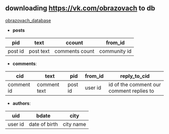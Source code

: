 ## downloading https://vk.com/obrazovach to db
[obrazovach_database](https://yadi.sk/d/PQVarYAy3HEjAE)
 
- **posts**

| **pid** | text      | ccount         | from_id      |
|---------|-----------|----------------|--------------|
| post id | post text | comments count | community id |


- **comments**:

| **cid**   | text         | pid     | from_id | reply_to_cid                            |
|-----------|--------------|---------|---------|-----------------------------------------|
| comment id| comment text | post id | user id | id of the comment our comment replies to|


- **authors**:

| **uid** | bdate         | city      |
|---------|---------------|-----------|
| user id | date of birth | city name |
